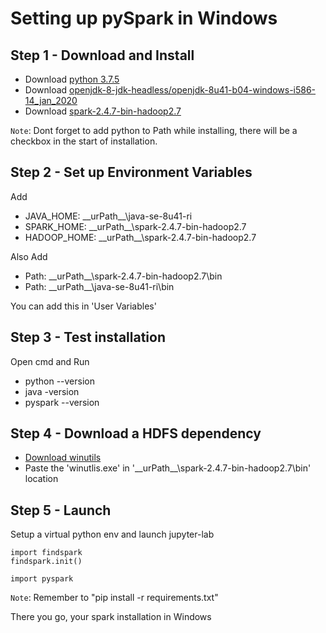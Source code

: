 # Setting up pySpark in Windows

## Step 1 - Download and Install

<ul>
    <li>Download <a href ='https://www.python.org/downloads/release/python-375/'>python 3.7.5</a></li>
    <li>Download <a href ='https://jdk.java.net/java-se-ri/8-MR3'>openjdk-8-jdk-headless/openjdk-8u41-b04-windows-i586-14_jan_2020</a></li>
    <li>Download <a href ='https://spark.apache.org/downloads.html'>spark-2.4.7-bin-hadoop2.7</a></li>
</ul>

`Note`: Dont forget to add python to Path while installing, there will be a checkbox in the start of installation.

## Step 2 - Set up Environment Variables

Add 
<ul>
    <li>JAVA_HOME: __urPath__\java-se-8u41-ri</li>
    <li>SPARK_HOME: __urPath__\spark-2.4.7-bin-hadoop2.7</li>
    <li>HADOOP_HOME: __urPath__\spark-2.4.7-bin-hadoop2.7</li>
</ul>

Also Add
<ul>
    <li>Path: __urPath__\spark-2.4.7-bin-hadoop2.7\bin</li>
    <li>Path: __urPath__\java-se-8u41-ri\bin</li>
</ul>
    
You can add this in 'User Variables'

## Step 3 - Test installation

Open cmd and Run
<ul>
    <li>python --version</li>
    <li>java -version</li>
    <li>pyspark --version</li>
</ul>

## Step 4 - Download a HDFS dependency

<ul>
    <li><a href='https://github.com/4ttty/winutils/blob/master/hadoop-2.7.1/bin/winutils.exe'>Download winutils</a></li>
    <li>Paste the 'winutlis.exe' in '__urPath__\spark-2.4.7-bin-hadoop2.7\bin' location</li>
</ul>

## Step 5 - Launch

Setup a virtual python env and launch jupyter-lab

```
import findspark
findspark.init()

import pyspark
```
`Note`: Remember to "pip install -r requirements.txt"


There you go, your spark installation in Windows